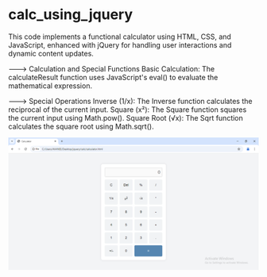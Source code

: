 # calc_using_jquery

This code implements a functional calculator using HTML, CSS, and JavaScript, enhanced with jQuery for handling user interactions and dynamic content updates.

---> Calculation and Special Functions
Basic Calculation: The calculateResult function uses JavaScript's eval() to evaluate the mathematical expression.

---> Special Operations
Inverse (1/x): The Inverse function calculates the reciprocal of the current input.
Square (x²): The Square function squares the current input using Math.pow().
Square Root (√x): The Sqrt function calculates the square root using Math.sqrt().


![image alt](https://github.com/ishitamangroliya7/calc_using_jquery/blob/2807c2826178cf99a1ee5b79f0816ac903222940/Screenshot%20(84).png)
